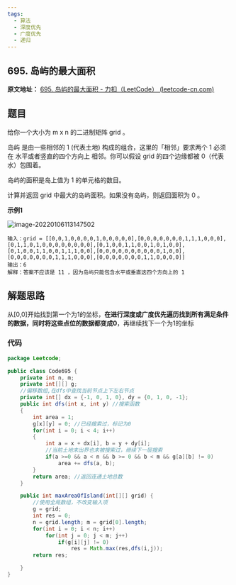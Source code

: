 ```yaml
---
tags:
  - 算法
  - 深度优先
  - 广度优先
  - 递归
---
```


## 695. 岛屿的最大面积

**原文地址：** [695. 岛屿的最大面积 - 力扣（LeetCode） (leetcode-cn.com)](https://leetcode-cn.com/problems/max-area-of-island/)

## 题目

给你一个大小为 m x n 的二进制矩阵 grid 。

岛屿 是由一些相邻的 1 (代表土地) 构成的组合，这里的「相邻」要求两个 1 必须在 水平或者竖直的四个方向上 相邻。你可以假设 grid 的四个边缘都被 0（代表水）包围着。

岛屿的面积是岛上值为 1 的单元格的数目。

计算并返回 grid 中最大的岛屿面积。如果没有岛屿，则返回面积为 0 。

**示例1**

![image-20220106113147502](https://gitee.com/CNRF/image/raw/master/202201061131563.png)

```
输入：grid = [[0,0,1,0,0,0,0,1,0,0,0,0,0],[0,0,0,0,0,0,0,1,1,1,0,0,0],[0,1,1,0,1,0,0,0,0,0,0,0,0],[0,1,0,0,1,1,0,0,1,0,1,0,0],[0,1,0,0,1,1,0,0,1,1,1,0,0],[0,0,0,0,0,0,0,0,0,0,1,0,0],[0,0,0,0,0,0,0,1,1,1,0,0,0],[0,0,0,0,0,0,0,1,1,0,0,0,0]]
输出：6
解释：答案不应该是 11 ，因为岛屿只能包含水平或垂直这四个方向上的 1 
```

## 解题思路

从[0,0]开始找到第一个为1的坐标，**在进行深度或广度优先遍历找到所有满足条件的数据，同时将这些点位的数据都变成0**，再继续找下一个为1的坐标

### 代码

```java
package Leetcode;

public class Code695 {
    private int n, m;
    private int[][] g;
    //偏移数组,在dfs中查找当前节点上下左右节点
    private int[] dx = {-1, 0, 1, 0}, dy = {0, 1, 0, -1};
    public int dfs(int x, int y) //搜索函数
    {
        int area = 1;
        g[x][y] = 0; //已经搜索过，标记为0
        for(int i = 0; i < 4; i++)
        {
            int a = x + dx[i], b = y + dy[i];
            //当前土地未出界也未被搜索过，继续下一层搜索
            if(a >=0 && a < n && b >= 0 && b < m && g[a][b] != 0)
                area += dfs(a, b);
        }
        return area; //返回连通土地总数
    }

    public int maxAreaOfIsland(int[][] grid) {
        //使用全局数组，不改变输入项
        g = grid;
        int res = 0;
        n = grid.length; m = grid[0].length;
        for(int i = 0; i < n; i++)
            for(int j = 0; j < m; j++)
                if(g[i][j] != 0)
                    res = Math.max(res,dfs(i,j));
        return res;

    }
}

```

